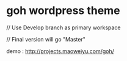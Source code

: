 # goh wordpress theme

// Use Develop branch as primary workspace

// Final version will go "Master"

demo : http://projects.maoweiyu.com/goh/